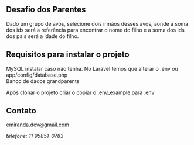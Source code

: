 

## Desafio dos Parentes

Dado um grupo de avós, selecione dois irmãos desses avós, aonde a soma dos ids será a referência para encontrar o nome do filho e
a soma dos ids dos pais será a idade do filho.

## Requisitos para instalar o projeto

MySQL instalar caso não tenha.
No Laravel temos que alterar o .env ou app/config/database.php<br/>
Banco de dados grandparents

Após clonar o projeto criar o copiar o .env_example para .env

## Contato
emiranda.dev@gmail.com<br>
<address>
telefone: 11 95851-0783
</address>
